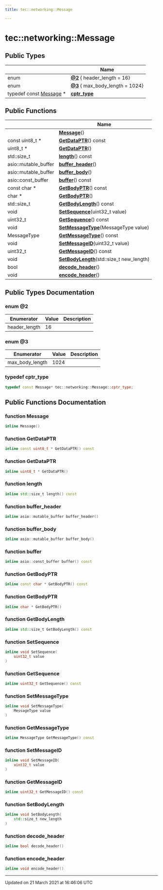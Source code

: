 ```yaml
---
title: tec::networking::Message

---
```


# tec::networking::Message



## Public Types

|                | Name           |
| -------------- | -------------- |
| enum| **[@2](/engine/Classes/classtec_1_1networking_1_1_message/#enum-@2)** { header_length = 16} |
| enum| **[@3](/engine/Classes/classtec_1_1networking_1_1_message/#enum-@3)** { max_body_length = 1024} |
| typedef const [Message](/engine/Classes/classtec_1_1networking_1_1_message/) * | **[cptr_type](/engine/Classes/classtec_1_1networking_1_1_message/#typedef-cptr_type)**  |

## Public Functions

|                | Name           |
| -------------- | -------------- |
| | **[Message](/engine/Classes/classtec_1_1networking_1_1_message/#function-message)**() |
| const uint8_t * | **[GetDataPTR](/engine/Classes/classtec_1_1networking_1_1_message/#function-getdataptr)**() const |
| uint8_t * | **[GetDataPTR](/engine/Classes/classtec_1_1networking_1_1_message/#function-getdataptr)**() |
| std::size_t | **[length](/engine/Classes/classtec_1_1networking_1_1_message/#function-length)**() const |
| asio::mutable_buffer | **[buffer_header](/engine/Classes/classtec_1_1networking_1_1_message/#function-buffer_header)**() |
| asio::mutable_buffer | **[buffer_body](/engine/Classes/classtec_1_1networking_1_1_message/#function-buffer_body)**() |
| asio::const_buffer | **[buffer](/engine/Classes/classtec_1_1networking_1_1_message/#function-buffer)**() const |
| const char * | **[GetBodyPTR](/engine/Classes/classtec_1_1networking_1_1_message/#function-getbodyptr)**() const |
| char * | **[GetBodyPTR](/engine/Classes/classtec_1_1networking_1_1_message/#function-getbodyptr)**() |
| std::size_t | **[GetBodyLength](/engine/Classes/classtec_1_1networking_1_1_message/#function-getbodylength)**() const |
| void | **[SetSequence](/engine/Classes/classtec_1_1networking_1_1_message/#function-setsequence)**(uint32_t value) |
| uint32_t | **[GetSequence](/engine/Classes/classtec_1_1networking_1_1_message/#function-getsequence)**() const |
| void | **[SetMessageType](/engine/Classes/classtec_1_1networking_1_1_message/#function-setmessagetype)**(MessageType value) |
| MessageType | **[GetMessageType](/engine/Classes/classtec_1_1networking_1_1_message/#function-getmessagetype)**() const |
| void | **[SetMessageID](/engine/Classes/classtec_1_1networking_1_1_message/#function-setmessageid)**(uint32_t value) |
| uint32_t | **[GetMessageID](/engine/Classes/classtec_1_1networking_1_1_message/#function-getmessageid)**() const |
| void | **[SetBodyLength](/engine/Classes/classtec_1_1networking_1_1_message/#function-setbodylength)**(std::size_t new_length) |
| bool | **[decode_header](/engine/Classes/classtec_1_1networking_1_1_message/#function-decode_header)**() |
| void | **[encode_header](/engine/Classes/classtec_1_1networking_1_1_message/#function-encode_header)**() |

## Public Types Documentation

### enum @2

| Enumerator | Value | Description |
| ---------- | ----- | ----------- |
| header_length | 16|   |




### enum @3

| Enumerator | Value | Description |
| ---------- | ----- | ----------- |
| max_body_length | 1024|   |




### typedef cptr_type

```cpp
typedef const Message* tec::networking::Message::cptr_type;
```


## Public Functions Documentation

### function Message

```cpp
inline Message()
```


### function GetDataPTR

```cpp
inline const uint8_t * GetDataPTR() const
```


### function GetDataPTR

```cpp
inline uint8_t * GetDataPTR()
```


### function length

```cpp
inline std::size_t length() const
```


### function buffer_header

```cpp
inline asio::mutable_buffer buffer_header()
```


### function buffer_body

```cpp
inline asio::mutable_buffer buffer_body()
```


### function buffer

```cpp
inline asio::const_buffer buffer() const
```


### function GetBodyPTR

```cpp
inline const char * GetBodyPTR() const
```


### function GetBodyPTR

```cpp
inline char * GetBodyPTR()
```


### function GetBodyLength

```cpp
inline std::size_t GetBodyLength() const
```


### function SetSequence

```cpp
inline void SetSequence(
    uint32_t value
)
```


### function GetSequence

```cpp
inline uint32_t GetSequence() const
```


### function SetMessageType

```cpp
inline void SetMessageType(
    MessageType value
)
```


### function GetMessageType

```cpp
inline MessageType GetMessageType() const
```


### function SetMessageID

```cpp
inline void SetMessageID(
    uint32_t value
)
```


### function GetMessageID

```cpp
inline uint32_t GetMessageID() const
```


### function SetBodyLength

```cpp
inline void SetBodyLength(
    std::size_t new_length
)
```


### function decode_header

```cpp
inline bool decode_header()
```


### function encode_header

```cpp
inline void encode_header()
```


-------------------------------

Updated on 21 March 2021 at 16:46:06 UTC